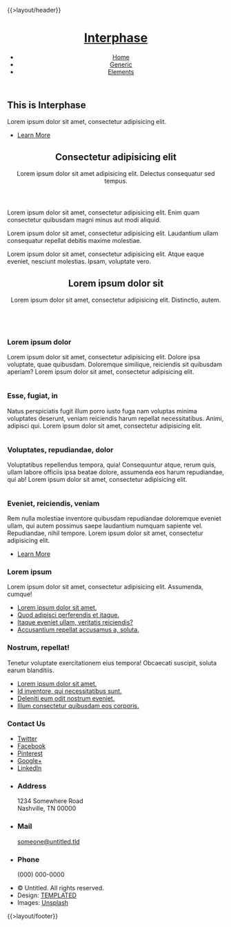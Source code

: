 {{>layout/header}}
<body class="landing">

<!-- Header -->
<header id="header">
    <h1><a href="/">Interphase</a></h1>
    <nav id="nav">
        <ul>
            <li><a href="/">Home</a></li>
            <li><a href="/generic">Generic</a></li>
            <li><a href="/elements">Elements</a></li>
        </ul>
    </nav>
</header>

<!-- Banner -->
<section id="banner">
    <h2>This is Interphase</h2>
    <p>Lorem ipsum dolor sit amet, consectetur adipisicing elit.</p>
    <ul class="actions">
        <li>
            <a href="#" class="button big">Learn More</a>
        </li>
    </ul>
</section>

<!-- One -->
<section id="one" class="wrapper style1 align-center">
    <div class="container">
        <header>
            <h2>Consectetur adipisicing elit</h2>
            <p>Lorem ipsum dolor sit amet adipisicing elit. Delectus consequatur sed tempus.</p>
        </header>
        <div class="row 200%">
            <section class="4u 12u$(small)">
                <i class="icon big rounded fa-clock-o"></i>
                <p>Lorem ipsum dolor sit amet, consectetur adipisicing elit. Enim quam consectetur quibusdam magni minus aut modi aliquid.</p>
            </section>
            <section class="4u 12u$(small)">
                <i class="icon big rounded fa-comments"></i>
                <p>Lorem ipsum dolor sit amet, consectetur adipisicing elit. Laudantium ullam consequatur repellat debitis maxime molestiae.</p>
            </section>
            <section class="4u$ 12u$(small)">
                <i class="icon big rounded fa-user"></i>
                <p>Lorem ipsum dolor sit amet, consectetur adipisicing elit. Atque eaque eveniet, nesciunt molestias. Ipsam, voluptate vero.</p>
            </section>
        </div>
    </div>
</section>

<!-- Two -->
<section id="two" class="wrapper style2 align-center">
    <div class="container">
        <header>
            <h2>Lorem ipsum dolor sit</h2>
            <p>Lorem ipsum dolor sit amet, consectetur adipisicing elit. Distinctio, autem.</p>
        </header>
        <div class="row">
            <section class="feature 6u 12u$(small)">
                <img class="image fit" src="images/pic01.jpg" alt="" />
                <h3 class="title">Lorem ipsum dolor</h3>
                <p>Lorem ipsum dolor sit amet, consectetur adipisicing elit. Dolore ipsa voluptate, quae quibusdam. Doloremque similique, reiciendis sit quibusdam aperiam? Lorem ipsum dolor sit amet, consectetur adipisicing elit.</p>
            </section>
            <section class="feature 6u$ 12u$(small)">
                <img class="image fit" src="images/pic02.jpg" alt="" />
                <h3 class="title">Esse, fugiat, in</h3>
                <p>Natus perspiciatis fugit illum porro iusto fuga nam voluptas minima voluptates deserunt, veniam reiciendis harum repellat necessitatibus. Animi, adipisci qui. Lorem ipsum dolor sit amet, consectetur adipisicing elit.</p>
            </section>
            <section class="feature 6u 12u$(small)">
                <img class="image fit" src="images/pic03.jpg" alt="" />
                <h3 class="title">Voluptates, repudiandae, dolor</h3>
                <p>Voluptatibus repellendus tempora, quia! Consequuntur atque, rerum quis, ullam labore officiis ipsa beatae dolore, assumenda eos harum repudiandae, qui ab! Lorem ipsum dolor sit amet, consectetur adipisicing elit.</p>
            </section>
            <section class="feature 6u$ 12u$(small)">
                <img class="image fit" src="images/pic04.jpg" alt="" />
                <h3 class="title">Eveniet, reiciendis, veniam</h3>
                <p>Rem nulla molestiae inventore quibusdam repudiandae doloremque eveniet ullam, qui autem possimus saepe laudantium numquam sapiente vel. Repudiandae, nihil tempore. Lorem ipsum dolor sit amet, consectetur adipisicing elit.</p>
            </section>
        </div>
        <footer>
            <ul class="actions">
                <li>
                    <a href="#" class="button alt big">Learn More</a>
                </li>
            </ul>
        </footer>
    </div>
</section>

<!-- Footer -->
<footer id="footer">
    <div class="container">
        <div class="row">
            <section class="4u 6u(medium) 12u$(small)">
                <h3>Lorem ipsum</h3>
                <p>Lorem ipsum dolor sit amet, consectetur adipisicing elit. Assumenda, cumque!</p>
                <ul class="alt">
                    <li><a href="#">Lorem ipsum dolor sit amet.</a></li>
                    <li><a href="#">Quod adipisci perferendis et itaque.</a></li>
                    <li><a href="#">Itaque eveniet ullam, veritatis reiciendis?</a></li>
                    <li><a href="#">Accusantium repellat accusamus a, soluta.</a></li>
                </ul>
            </section>
            <section class="4u 6u$(medium) 12u$(small)">
                <h3>Nostrum, repellat!</h3>
                <p>Tenetur voluptate exercitationem eius tempora! Obcaecati suscipit, soluta earum blanditiis.</p>
                <ul class="alt">
                    <li><a href="#">Lorem ipsum dolor sit amet.</a></li>
                    <li><a href="#">Id inventore, qui necessitatibus sunt.</a></li>
                    <li><a href="#">Deleniti eum odit nostrum eveniet.</a></li>
                    <li><a href="#">Illum consectetur quibusdam eos corporis.</a></li>
                </ul>
            </section>
            <section class="4u$ 12u$(medium) 12u$(small)">
                <h3>Contact Us</h3>
                <ul class="icons">
                    <li><a href="#" class="icon rounded fa-twitter"><span class="label">Twitter</span></a></li>
                    <li><a href="#" class="icon rounded fa-facebook"><span class="label">Facebook</span></a></li>
                    <li><a href="#" class="icon rounded fa-pinterest"><span class="label">Pinterest</span></a></li>
                    <li><a href="#" class="icon rounded fa-google-plus"><span class="label">Google+</span></a></li>
                    <li><a href="#" class="icon rounded fa-linkedin"><span class="label">LinkedIn</span></a></li>
                </ul>
                <ul class="tabular">
                    <li>
                        <h3>Address</h3>
                        1234 Somewhere Road<br>
                        Nashville, TN 00000
                    </li>
                    <li>
                        <h3>Mail</h3>
                        <a href="#">someone@untitled.tld</a>
                    </li>
                    <li>
                        <h3>Phone</h3>
                        (000) 000-0000
                    </li>
                </ul>
            </section>
        </div>
        <ul class="copyright">
            <li>&copy; Untitled. All rights reserved.</li>
            <li>Design: <a href="http://templated.co">TEMPLATED</a></li>
            <li>Images: <a href="http://unsplash.com">Unsplash</a></li>
        </ul>
    </div>
</footer>

</body>
</html>
{{>layout/footer}}